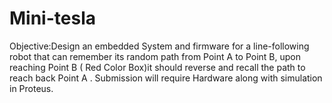 # Mini-tesla
Objective:Design an embedded System and firmware for a line-following robot that can remember its random path from Point A to Point B, upon reaching Point B ( Red Color Box)it should reverse and recall the path to reach back Point A . Submission will require Hardware along with simulation in Proteus. 
